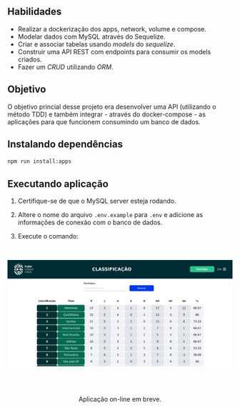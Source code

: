 ## Habilidades

- Realizar a dockerização dos apps, network, volume e compose.
- Modelar dados com MySQL através do Sequelize.
- Criar e associar tabelas usando _models_ do _sequelize_.
- Construir uma API REST com endpoints para consumir os models criados.
- Fazer um _CRUD_ utilizando _ORM_.

## Objetivo

O objetivo princial desse projeto era desenvolver uma API (utilizando o método TDD) e também integrar - através do docker-compose - as aplicações para que funcionem consumindo um banco de dados.

## Instalando dependências

```bash
npm run install:apps
```

## Executando aplicação

1. Certifique-se de que o MySQL server esteja rodando.

2. Altere o nome do arquivo `.env.example` para `.env` e adicione as informações de conexão com o banco de dados.

3. Execute o comando:

<br>
<p align='center'>
  <img src='img/front-example.png'>
</p>
<br>

<br>
<p align='center'>Aplicação on-line em breve.</p>
